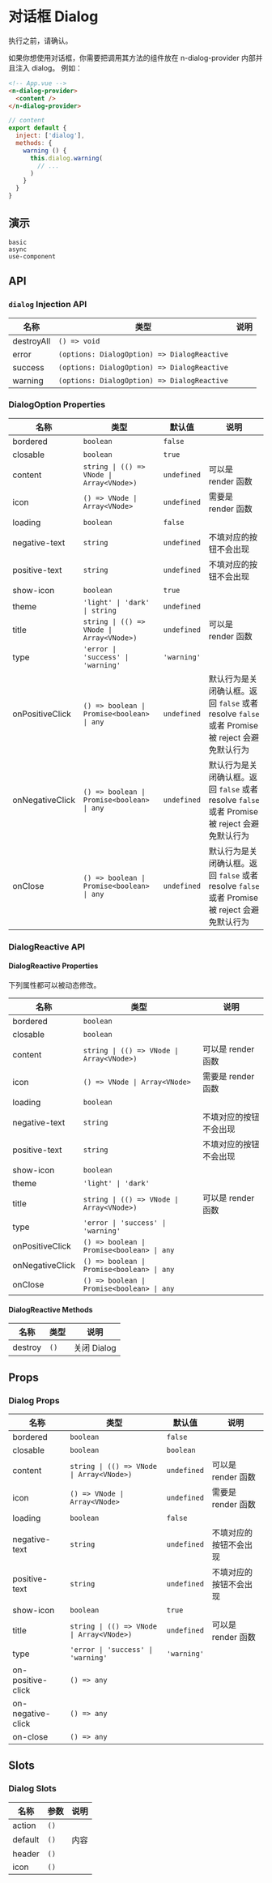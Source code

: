 # 对话框 Dialog
执行之前，请确认。

<n-space vertical align="stretch">
<n-alert title="使用前提" type="warning">
  如果你想使用对话框，你需要把调用其方法的组件放在 <n-text code>n-dialog-provider</n-text> 内部并且注入 <n-text code>dialog</n-text>。
</n-alert>
例如：

```html
<!-- App.vue -->
<n-dialog-provider>
  <content />
</n-dialog-provider>
```

```js
// content
export default {
  inject: ['dialog'],
  methods: {
    warning () {
      this.dialog.warning(
        // ...
      )
    }
  }
}
```
</n-space>

## 演示
```demo
basic
async
use-component
```

## API
### `dialog` Injection API
|名称|类型|说明|
|-|-|-|
|destroyAll|`() => void`||
|error|`(options: DialogOption) => DialogReactive`||
|success|`(options: DialogOption) => DialogReactive`||
|warning|`(options: DialogOption) => DialogReactive`||

### DialogOption Properties
|名称|类型|默认值|说明|
|-|-|-|-|
|bordered|`boolean`|`false`||
|closable|`boolean`|`true`||
|content|`string \| (() => VNode \| Array<VNode>)`|`undefined`|可以是 render 函数|
|icon|`() => VNode \| Array<VNode>`|`undefined`|需要是 render 函数|
|loading|`boolean`|`false`||
|negative-text|`string`|`undefined`|不填对应的按钮不会出现|
|positive-text|`string`|`undefined`|不填对应的按钮不会出现|
|show-icon|`boolean`|`true`||
|theme|`'light' \| 'dark' \| string`|`undefined`||
|title|`string \| (() => VNode \| Array<VNode>)`|`undefined`|可以是 render 函数|
|type|`'error \| 'success' \| 'warning'`|`'warning'`||
|onPositiveClick|`() => boolean \| Promise<boolean> \| any`|`undefined`|默认行为是关闭确认框。返回 `false` 或者 resolve `false` 或者 Promise 被 reject 会避免默认行为|
|onNegativeClick|`() => boolean \| Promise<boolean> \| any`|`undefined`|默认行为是关闭确认框。返回 `false` 或者 resolve `false` 或者 Promise 被 reject 会避免默认行为|
|onClose|`() => boolean \| Promise<boolean> \| any`|`undefined`|默认行为是关闭确认框。返回 `false` 或者 resolve `false` 或者 Promise 被 reject 会避免默认行为|

### DialogReactive API
#### DialogReactive Properties
下列属性都可以被动态修改。

|名称|类型|说明|
|-|-|-|
|bordered|`boolean`||
|closable|`boolean`||
|content|`string \| (() => VNode \| Array<VNode>)`|可以是 render 函数|
|icon|`() => VNode \| Array<VNode>`|需要是 render 函数|
|loading|`boolean`||
|negative-text|`string`|不填对应的按钮不会出现|
|positive-text|`string`|不填对应的按钮不会出现|
|show-icon|`boolean`||
|theme|`'light' \| 'dark'`||
|title|`string \| (() => VNode \| Array<VNode>)`|可以是 render 函数|
|type|`'error \| 'success' \| 'warning'`||
|onPositiveClick|`() => boolean \| Promise<boolean> \| any`||
|onNegativeClick|`() => boolean \| Promise<boolean> \| any`||
|onClose|`() => boolean \| Promise<boolean> \| any`||

#### DialogReactive Methods
|名称|类型|说明|
|-|-|-|
|destroy|`()`|关闭 Dialog|

## Props
### Dialog Props
|名称|类型|默认值|说明|
|-|-|-|-|
|bordered|`boolean`|`false`||
|closable|`boolean`|`boolean`||
|content|`string \| (() => VNode \| Array<VNode>)`|`undefined`|可以是 render 函数|
|icon|`() => VNode \| Array<VNode>`|`undefined`|需要是 render 函数|
|loading|`boolean`|`false`||
|negative-text|`string`|`undefined`|不填对应的按钮不会出现|
|positive-text|`string`|`undefined`|不填对应的按钮不会出现|
|show-icon|`boolean`|`true`||
|title|`string \| (() => VNode \| Array<VNode>)`|`undefined`|可以是 render 函数|
|type|`'error \| 'success' \| 'warning'`|`'warning'`||
|on-positive-click|`() => any`||
|on-negative-click|`() => any`||
|on-close|`() => any`||

## Slots
### Dialog Slots
|名称|参数|说明|
|-|-|-|
|action|`()`||
|default|`()`|内容|
|header|`()`||
|icon|`()`||

